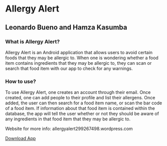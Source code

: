 # Allergy Alert
## Leonardo Bueno and Hamza Kasumba

### What is Allergy Alert?

Allergy Alert is an Android application that allows users to avoid certain foods that they may be allergic to. When one is wondering whether a food item contains ingredients that they may be allergic to, they can scan or search that food item with our app to check for any warnings.

### How to use?

To use Allergy Alert, one creates an account through their email. Once created, one can add people to their profile and list their allergens. Once added, the user can then search for a food item name, or scan the bar code of a food item. If information about that food item is contained within the database, the app will tell the user whether or not they should be aware of any ingredients in that food item that they may be allergic to.

Website for more info: allergyalert299267498.wordpress.com

[Download App](https://docs.google.com/uc?export=download&id=1l8NdEAg68W2KKiVfFvykQWgqFHlijYvY)
